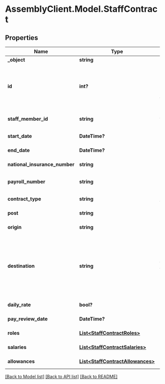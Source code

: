 # AssemblyClient.Model.StaffContract
## Properties

Name | Type | Description | Notes
------------ | ------------- | ------------- | -------------
**_object** | **string** | Object type | [optional] 
**id** | **int?** | Internal stable ID given to each contract in the Platform | [optional] 
**staff_member_id** | **string** | The ID of the staff member | [optional] 
**start_date** | **DateTime?** | Contract start date | [optional] 
**end_date** | **DateTime?** | Contract end date | [optional] 
**national_insurance_number** | **string** | Employee NI number | [optional] 
**payroll_number** | **string** | Employee payroll number | [optional] 
**contract_type** | **string** | Contract type | [optional] 
**post** | **string** | No description | [optional] 
**origin** | **string** | No description | [optional] 
**destination** | **string** | Completed after a contract has been terminated; this captures a post-holder’s destination | [optional] 
**daily_rate** | **bool?** | No description | [optional] 
**pay_review_date** | **DateTime?** | No description | [optional] 
**roles** | [**List&lt;StaffContractRoles&gt;**](StaffContractRoles.md) | No description | [optional] 
**salaries** | [**List&lt;StaffContractSalaries&gt;**](StaffContractSalaries.md) | No description | [optional] 
**allowances** | [**List&lt;StaffContractAllowances&gt;**](StaffContractAllowances.md) | No description | [optional] 

[[Back to Model list]](../README.md#documentation-for-models) [[Back to API list]](../README.md#documentation-for-api-endpoints) [[Back to README]](../README.md)

